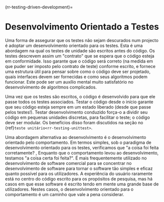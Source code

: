 (rr-testing-driven-development)=
# Desenvolvimento Orientado a Testes

Uma forma de assegurar que os testes não sejam descurados num projecto é adoptar um desenvolvimento orientado para os testes. Esta é uma abordagem na qual os testes de unidade são escritos antes do código. Os testes descrevem assim um "contrato" que se espera que o código esteja em conformidade. Isso garante que o código será correto (na medida em que puder ser imposto pelo contrato de teste) conforme escrito, e fornece uma estrutura útil para pensar sobre como o código deve ser projetado, quais interfaces devem ser fornecidas e como seus algoritmos podem funcionar. Este pode ser um auxílio mental muito satisfatório no desenvolvimento de algoritmos complicados.

Uma vez que os testes são escritos, o código é desenvolvido para que ele passe todos os testes associados. Testar o código desde o início garante que seu código esteja sempre em um estado liberado (desde que passe pelos testes!). Testar desenvolvimento conduzido força-o a dividir seu código em pequenas unidades discretas, para facilitar o teste; o código deve ser modular. Os benefícios disso foram discutidos na seção no {ref}`teste unitário<rr-testing-unittest>`.

Uma abordagem alternativa ao desenvolvimento é o desenvolvimento orientado pelo comportamento. Em termos simples, sob o paradigma de desenvolvimento orientado para os testes, verificamos que "a coisa foi feita corretamente? , Enquanto que o comportamento levou ao desenvolvimento, testamos "a coisa certa foi feita?". É mais frequentemente utilizado no desenvolvimento de software comercial para se concentrar no desenvolvimento de software para tornar o software tão simples e eficaz quanto possível para os utilizadores. A experiência do usuário raramente está no centro do código escrito para os propósitos de pesquisa, mas há casos em que esse software é escrito tendo em mente uma grande base de utilizadores. Nestes casos, o desenvolvimento orientado para o comportamento é um caminho que vale a pena considerar.
